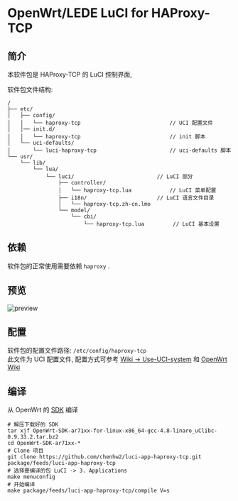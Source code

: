 # OpenWrt/LEDE LuCI for HAProxy-TCP

## 简介

本软件包是 HAProxy-TCP 的 LuCI 控制界面,

软件包文件结构:

```shell
/
├── etc/
│   ├── config/
│   │   └── haproxy-tcp                            // UCI 配置文件
│   │── init.d/
│   │   └── haproxy-tcp                            // init 脚本
│   └── uci-defaults/
│       └── luci-haproxy-tcp                       // uci-defaults 脚本
└── usr/
    └── lib/
        └── lua/
            └── luci/                          // LuCI 部分
                ├── controller/
                │   └── haproxy-tcp.lua            // LuCI 菜单配置
                ├── i18n/                      // LuCI 语言文件目录
                │   └── haproxy-tcp.zh-cn.lmo
                └── model/
                    └── cbi/
                        └── haproxy-tcp.lua         // LuCI 基本设置
```

## 依赖

软件包的正常使用需要依赖 `haproxy` .

## 预览

![preview](./preview.png)

## 配置

软件包的配置文件路径: `/etc/config/haproxy-tcp`  
此文件为 UCI 配置文件, 配置方式可参考 [Wiki -> Use-UCI-system][use-uci-system] 和 [OpenWrt Wiki][uci]

## 编译

从 OpenWrt 的 [SDK][openwrt-sdk] 编译

```shell
# 解压下载好的 SDK
tar xjf OpenWrt-SDK-ar71xx-for-linux-x86_64-gcc-4.8-linaro_uClibc-0.9.33.2.tar.bz2
cd OpenWrt-SDK-ar71xx-*
# Clone 项目
git clone https://github.com/chenhw2/luci-app-haproxy-tcp.git package/feeds/luci-app-haproxy-tcp
# 选择要编译的包 LuCI -> 3. Applications
make menuconfig
# 开始编译
make package/feeds/luci-app-haproxy-tcp/compile V=s
```

[openwrt-sdk]: https://wiki.openwrt.org/doc/howto/obtain.firmware.sdk
[use-uci-system]: https://github.com/shadowsocks/luci-app-shadowsocks/wiki/Use-UCI-system
[uci]: https://wiki.openwrt.org/doc/uci
